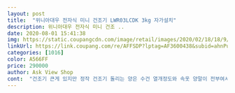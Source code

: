 ```yaml
---
layout: post 
title:  "위니아대우 전자식 미니 건조기 LWR03LCDK 3kg 자가설치" 
description: 위니아대우 전자식 미니 건조 ..
date: 2020-08-01 15:41:38 
img: https://static.coupangcdn.com/image/retail/images/2020/02/18/18/9/673a40c3-c4ad-4819-83f4-777388a64d97.jpg 
linkUrl: https://link.coupang.com/re/AFFSDP?lptag=AF3600438&subid=ahnPublicAsk&pageKey=1273662585&itemId=2279168794&vendorItemId=70042670928&traceid=V0-113-c0d328317fc517cf 
categories: [1016] 
color: A566FF 
price: 290000 
author: Ask View Shop 
cont:  "건조기 큰게 있지만 정작 건조기 돌리는 양은 수건 열개정도와 속옷 양말이 전부여서 소량 돌리려면 전기세가 더 나가더군요.<br/>.<br/><br/>내부공간이 약24센티정도로 너무 작지는 않습니다.<br/><br/>너무 만족하네요<br/>미니를 사게된 이유입니다.<br/><br/>소음도 작고 먼지도 잘 걸러주고 습기 배출도 잘되고.<br/>.<br/><br/>아직 사용 두번밖에 안했는데 일단 넘넘 맘에들어요^^!! 색도 넘 이쁘고 잘 마르구요 에어컨 키고 돌려서 그런진 모르겠지만 더워지는것두 잘 모르겠어요.<br/> 수건 빨래건조대에 말린거랑 건조기에 말린거랑 완전 너무 차이나요ㅠ 걸레를 쓰고있었어요 여태ㅠ 새수건 된 기분이라ㅜ넘 좋아용 ㅠㅠ 대박ㅎㅎ  일단 완전 강추입니당 ㅎㅎ 온도설정이없는게 쪼끔 단점이긴 ㅎㅐ요<br/>예상대로 아주 딱입니다ㅎ<br/>잘 쓰겠습니다^^<br/>제주도 이다보니, 비만오면 습해서 빨래가 마르지 않아 구입하게 됐습니다.<br/><br/>처음 하면 냄새라든가 더러운게 묻는다는 얘기에 마른걸레로 한번닦고(별로 더러운줄 모르겠다는.<br/>.<br/>) 수건 7장,  런닝 5장, 양말 다수.<br/>.<br/> 그리고 작은거 좀더.<br/>.<br/>해서 표준으로 두시간 돌렸는데 훌륭하게 말라져서 나옵니다 전력량도 700W라서 많이 부담스럽지 않구요.<br/>.<br/> 잘쓸것같네요<br/>" 
---
```

